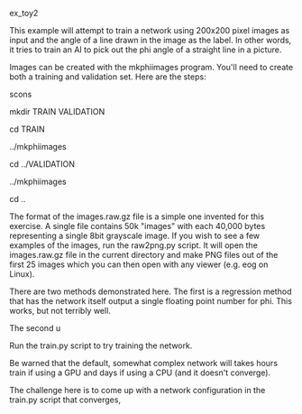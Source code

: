 
ex_toy2

This example will attempt to train a network using 200x200 pixel
images as input and the angle of a line drawn in the image as
the label. In other words, it tries to train an AI to pick out
the phi angle of a straight line in a picture. 

Images can be created with the mkphiimages program. You'll need
to create both a training and validation set. Here are the steps:

scons

mkdir TRAIN VALIDATION

cd TRAIN

../mkphiimages

cd ../VALIDATION

../mkphiimages

cd ..

The format of the images.raw.gz file is a simple one invented for
this exercise. A single file contains 50k "images" with each
40,000 bytes representing a single 8bit grayscale image. If you wish
to see a few examples of the images, run the raw2png.py script.
It will open the images.raw.gz file in the current directory and
make PNG files out of the first 25 images which you can then open
with any viewer (e.g. eog on Linux).

There are two methods demonstrated here. The first is a regression
method that has the network itself output a single floating point
number for phi. This works, but not terribly well.

The second u

Run the train.py script to try training the network.

Be warned that the default, somewhat complex network will takes hours
train if using a GPU and days if using a CPU (and it doesn't converge).

The challenge here is to come up with a network configuration in
the train.py script that converges,

